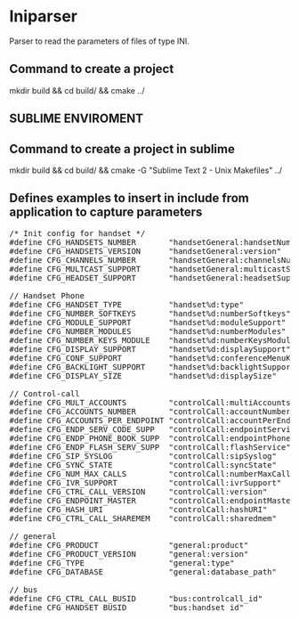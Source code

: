 # Iniparser

Parser to read the parameters of files of type INI.

## Command to create a project 

mkdir build && cd build/ && cmake ../

## SUBLIME ENVIROMENT
## Command to create a project in sublime

mkdir build && cd build/ && cmake -G "Sublime Text 2 - Unix Makefiles" ../

## Defines examples to insert in include from application to capture parameters

<pre>
/* Init config for handset */  
#define CFG_HANDSETS_NUMBER       "handsetGeneral:handsetNumber"  
#define CFG_HANDSETS_VERSION      "handsetGeneral:version"  
#define CFG_CHANNELS_NUMBER       "handsetGeneral:channelsNumber"  
#define CFG_MULTCAST_SUPPORT      "handsetGeneral:multicastSupport"  
#define CFG_HEADSET_SUPPORT       "handsetGeneral:headsetSupport"  

// Handset Phone  
#define CFG_HANDSET_TYPE          "handset%d:type"  
#define CFG_NUMBER_SOFTKEYS       "handset%d:numberSoftkeys"  
#define CFG_MODULE_SUPPORT        "handset%d:moduleSupport"  
#define CFG_NUMBER_MODULES        "handset%d:numberModules"  
#define CFG_NUMBER_KEYS_MODULE    "handset%d:numberKeysModule"  
#define CFG_DISPLAY_SUPPORT       "handset%d:displaySupport"  
#define CFG_CONF_SUPPORT          "handset%d:conferenceMenuKey"  
#define CFG_BACKLIGHT_SUPPORT     "handset%d:backlightSupport"  
#define CFG_DISPLAY_SIZE          "handset%d:displaySize"  

// Control-call  
#define CFG_MULT_ACCOUNTS         "controlCall:multiAccountsSupport"  
#define CFG_ACCOUNTS_NUMBER       "controlCall:accountNumber"  
#define CFG_ACCOUNTS_PER_ENDPOINT "controlCall:accountPerEndpoint"  
#define CFG_ENDP_SERV_CODE_SUPP   "controlCall:endpointServiceCodeSupport"  
#define CFG_ENDP_PHONE_BOOK_SUPP  "controlCall:endpointPhoneBookSupport"  
#define CFG_ENDP_FLASH_SERV_SUPP  "controlCall:flashService"  
#define CFG_SIP_SYSLOG            "controlCall:sipSyslog"  
#define CFG_SYNC_STATE            "controlCall:syncState"  
#define CFG_NUM_MAX_CALLS         "controlCall:numberMaxCalls"  
#define CFG_IVR_SUPPORT           "controlCall:ivrSupport"  
#define CFG_CTRL_CALL_VERSION     "controlCall:version"  
#define CFG_ENDPOINT_MASTER       "controlCall:endpointMasterSupport"  
#define CFG_HASH_URI              "controlCall:hashURI"  
#define CFG_CTRL_CALL_SHAREMEM    "controlCall:sharedmem"  

// general  
#define CFG_PRODUCT               "general:product"  
#define CFG_PRODUCT_VERSION       "general:version"  
#define CFG_TYPE                  "general:type"  
#define CFG_DATABASE              "general:database_path"  

// bus  
#define CFG_CTRL_CALL_BUSID       "bus:controlcall_id"  
#define CFG_HANDSET_BUSID         "bus:handset_id"  
</pre>
